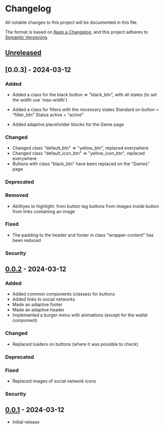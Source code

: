 # Changelog

All notable changes to this project will be documented in this file.

The format is based on [Keep a Changelog],
and this project adheres to [Semantic Versioning].

## [Unreleased]


## [0.0.3] - 2024-03-12

### Added

- Added a class for the black button => "black_btn", with all states (to set the width use 'max-width')
- Added a class for filters with the necessary states
    Standard on button = "filter_btn"
    Status active = "active"

- Added adaptive placeholder blocks for the Game page

### Changed

- Changed class "default_btn" => "yellow_btn", replaced everywhere
- Changed class "default_icon_btn" => "yellow_icon_btn", replaced everywhere
- Buttons with class "black_btn" have been replaced on the "Games" page


### Deprecated

### Removed

- Abilityes to highlight:
    from button tag buttons
    from images inside button
    from links containing an image


### Fixed

- The padding to the header and footer in class "wrapper-content" has been reduced


### Security


## [0.0.2] - 2024-03-12

### Added

- Added common components (classes) for buttons
- Added links to social networks
- Made an adaptive footer
- Made an adaptive header
- Implemented a burger menu with animations (except for the wallet component)

### Changed

- Replaced loaders on buttons (where it was possible to check)


### Deprecated


### Fixed

- Replaced images of social network icons


### Security

## [0.0.1] - 2024-03-12

- Initial release

<!-- Links -->
[keep a changelog]: https://keepachangelog.com/en/1.0.0/
[semantic versioning]: https://semver.org/spec/v2.0.0.html

<!-- Versions -->
[unreleased]: https://github.com/Author/Repository/compare/v0.0.2...HEAD
[0.0.2]: https://github.com/Author/Repository/compare/v0.0.1...v0.0.2
[0.0.1]: https://github.com/Author/Repository/releases/tag/v0.0.1